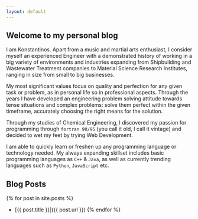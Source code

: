 ```yaml
---
layout: default
---
```


## Welcome to my personal blog

I am Konstantinos. Apart from a music and martial arts enthusiast, I consider myself an experienced Engineer with a demonstrated history of working in a big variety of environments and industries expanding from Shipbuilding and Wastewater Treatment companies to Material Science Research Institutes, ranging in size from small to big businesses.

My most significant values focus on quality and perfection for any given task or problem, as in personal life so in professional aspects. Through the years I have developed an engineering problem solving attitude towards tense situations and complex problems: solve them perfect within the given timeframe, accurately choosing the right means for the solution.

Through my studies of Chemical Engineering, I discovered my passion for programming through `fortran 90/95` (you call it old, I call it vintage) and decided to wet my feet by trying Web Development.

I am able to quickly learn or freshen up any programming language or technology needed. My always expanding skillset includes basic programming languages as `C++` & `Java`, as well as currently trending languages such as `Python`, `JavaScript` etc.


## Blog Posts

{% for post in site.posts %}
- [{{ post.title }}]({{ post.url }})
{% endfor %}